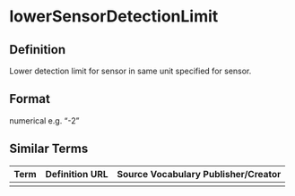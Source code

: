 # lowerSensorDetectionLimit 

## Definition 
Lower detection limit for sensor in same unit specified for sensor.

## Format
numerical e.g. “-2”

## Similar Terms 
|Term|Definition URL|Source Vocabulary Publisher/Creator|
|----|----------|-----------------|
||||

 